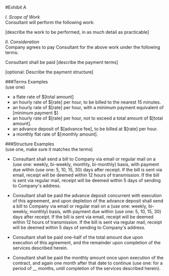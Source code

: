 #Exhibit A

*I. Scope of Work*
<br>Consultant will perform the following work:

[describe the work to be performed, in as much detail as practicable]

*II. Consideration*
<br>Company agrees to pay Consultant for the above work under the following terms:

Consultant shall be paid [describe the payment terms]
  
[optional: Describe the payment structure]


###Terms Examples
<br>(use one)

* a flate rate of $[total amount]
* an hourly rate of $[rate] per hour, to be billed to the nearest 15 minutes.
* an hourly rate of $[rate] per hour, with a minimum payment equivalent of [minimum payment $]
* an hourly rate of $[rate] per hour, not to exceed a total amount of $[total amount].
* an advance deposit of $[advance fee], to be billed at $[rate] per hour.
* a monthly flat rate of $[monthly amount].

###Structure Examples
<br>(use one, make sure it matches the terms)

* Consultant shall send a bill to Company via email or regular mail on a (use one: weekly, bi-weekly, monthly, bi-monthly) basis, with payment due within (use one: 5, 10, 15, 30) days after receipt. If the bill is sent via email, receipt will be deemed within 12 hours of transmission. If the bill is sent via regular mail, receipt will be deemed within 5 days of sending to Company's address.

* Consultant shall be paid the advance deposit concurrent with execution of this agreement, and upon depletion of the advance deposit shall send a bill to Company via email or regular mail on a (use one: weekly, bi-weekly, monthly) basis, with payment due within (use one: 5, 10, 15, 30) days after receipt. If the bill is sent via email, receipt will be deemed within 12 hours of transmission. If the bill is sent via regular mail, receipt will be deemed within 5 days of sending to Company's address.

* Consultant shall be paid one-half of the total amount due upon execution of this agreement, and the remainder upon completion of the services described herein.

* Consultant shall be paid the monthly amount once upon execution of the contract, and again one month after that date to continue (use one: for a period of __ months, until completion of the services described herein).
